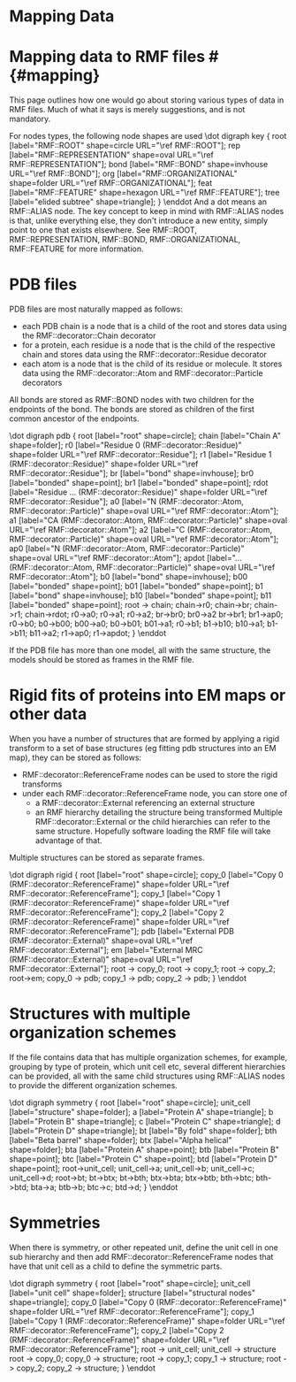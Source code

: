 # Mapping Data

# Mapping data to RMF files # {#mapping}

This page outlines how one would go about storing various types of data in RMF files. Much of what it says is merely suggestions, and is not mandatory.

For nodes types, the following node shapes are used
\dot
 digraph key {
   root [label="RMF::ROOT" shape=circle URL="\ref RMF::ROOT"];
   rep [label="RMF::REPRESENTATION" shape=oval URL="\ref RMF::REPRESENTATION"];
   bond [label="RMF::BOND" shape=invhouse URL="\ref RMF::BOND"];
   org [label="RMF::ORGANIZATIONAL" shape=folder URL="\ref RMF::ORGANIZATIONAL"];
   feat [label="RMF::FEATURE" shape=hexagon URL="\ref RMF::FEATURE"];
   tree [label="elided subtree" shape=triangle];
    }
\enddot
And a dot means an RMF::ALIAS node. The key concept to keep in mind with RMF::ALIAS nodes is that, unlike everything else, they don't introduce a new entity, simply point to one that exists elsewhere.
See RMF::ROOT, RMF::REPRESENTATION, RMF::BOND, RMF::ORGANIZATIONAL, RMF::FEATURE for more information.

# PDB files #

PDB files are most naturally mapped as follows:
- each PDB chain is a node that is a child of the root and stores data using the RMF::decorator::Chain decorator
- for a protein, each residue is a node that is the child of the respective chain and stores data using the RMF::decorator::Residue decorator
- each atom is a node that is the child of its residue or molecule. It stores data using the RMF::decorator::Atom and RMF::decorator::Particle decorators

All bonds are stored as RMF::BOND nodes with two children for the endpoints of the bond. The bonds are stored as children of the first common ancestor of the endpoints.

\dot
 digraph pdb {
      root [label="root" shape=circle];
      chain [label="Chain A" shape=folder];
      r0 [label="Residue 0 (RMF::decorator::Residue)" shape=folder URL="\ref RMF::decorator::Residue"];
      r1 [label="Residue 1 (RMF::decorator::Residue)" shape=folder URL="\ref RMF::decorator::Residue"];
      br [label="bond" shape=invhouse];
      br0 [label="bonded" shape=point];
      br1 [label="bonded" shape=point];
      rdot [label="Residue ... (RMF::decorator::Residue)" shape=folder URL="\ref RMF::decorator::Residue"];
      a0 [label="N (RMF::decorator::Atom, RMF::decorator::Particle)" shape=oval URL="\ref RMF::decorator::Atom"];
      a1 [label="CA (RMF::decorator::Atom, RMF::decorator::Particle)" shape=oval URL="\ref RMF::decorator::Atom"];
      a2 [label="C (RMF::decorator::Atom, RMF::decorator::Particle)" shape=oval URL="\ref RMF::decorator::Atom"];
      ap0 [label="N (RMF::decorator::Atom, RMF::decorator::Particle)" shape=oval URL="\ref RMF::decorator::Atom"];
      apdot [label="... (RMF::decorator::Atom, RMF::decorator::Particle)" shape=oval URL="\ref RMF::decorator::Atom"];
      b0 [label="bond" shape=invhouse];
      b00 [label="bonded" shape=point];
      b01 [label="bonded" shape=point];
      b1 [label="bond" shape=invhouse];
      b10 [label="bonded" shape=point];
      b11 [label="bonded" shape=point];
      root -> chain;
      chain->r0;
      chain->br;
      chain->r1;
      chain->rdot;
      r0->a0;
      r0->a1;
      r0->a2;
      br->br0;
      br0->a2
      br->br1;
      br1->ap0;
      r0->b0;
      b0->b00;
      b00->a0;
      b0->b01;
      b01->a1;
      r0->b1;
      b1->b10;
      b10->a1;
      b1->b11;
      b11->a2;
      r1->ap0;
      r1->apdot;
    }
\enddot

If the PDB file has more than one model, all with the same structure, the models should be stored as frames in the RMF file.

# Rigid fits of proteins into EM maps or other data #

When you have a number of structures that are formed by applying a rigid transform to a set of base structures (eg fitting pdb structures into an EM map), they can be stored as follows:
- RMF::decorator::ReferenceFrame nodes can be used to store the rigid transforms
- under each RMF::decorator::ReferenceFrame node, you can store one of
     - a RMF::decorator::External referencing an external structure
     - an RMF hierarchy detailing the structure being transformed
Multiple RMF::decorator::External or the child hierarchies can refer to the same structure. Hopefully software loading the RMF file will take advantage of that.

Multiple structures can be stored as separate frames.

\dot
 digraph rigid {
      root [label="root" shape=circle];
      copy_0 [label="Copy 0 (RMF::decorator::ReferenceFrame)" shape=folder URL="\ref RMF::decorator::ReferenceFrame"];
      copy_1 [label="Copy 1 (RMF::decorator::ReferenceFrame)" shape=folder URL="\ref RMF::decorator::ReferenceFrame"];
      copy_2 [label="Copy 2 (RMF::decorator::ReferenceFrame)" shape=folder URL="\ref RMF::decorator::ReferenceFrame"];
      pdb [label="External PDB (RMF::decorator::External)" shape=oval URL="\ref RMF::decorator::External"];
      em [label="External MRC (RMF::decorator::External)" shape=oval URL="\ref RMF::decorator::External"];
      root -> copy_0;
      root -> copy_1;
      root -> copy_2;
      root->em;
      copy_0 -> pdb;
      copy_1 -> pdb;
      copy_2 -> pdb;
    }
\enddot

# Structures with multiple organization schemes #

If the file contains data that has multiple organization schemes, for example, grouping by type of protein, which unit cell etc, several different hierarchies can be provided, all with the same child structures using RMF::ALIAS nodes to provide the different organization schemes.

\dot
 digraph symmetry {
      root [label="root" shape=circle];
      unit_cell [label="structure" shape=folder];
      a [label="Protein A" shape=triangle];
      b [label="Protein B" shape=triangle];
      c [label="Protein C" shape=triangle];
      d [label="Protein D" shape=triangle];
      bt [label="By fold" shape=folder];
      bth [label="Beta barrel" shape=folder];
      btx [label="Alpha helical" shape=folder];
      bta [label="Protein A" shape=point];
      btb [label="Protein B" shape=point];
      btc [label="Protein C" shape=point];
      btd [label="Protein D" shape=point];
      root->unit_cell;
      unit_cell->a;
      unit_cell->b;
      unit_cell->c;
      unit_cell->d;
      root->bt;
      bt->btx;
      bt->bth;
      btx->bta;
      btx->btb;
      bth->btc;
      bth->btd;
      bta->a;
      btb->b;
      btc->c;
      btd->d;
    }
\enddot

# Symmetries #

When there is symmetry, or other repeated unit, define the unit cell in one sub hierarchy and then add RMF::decorator::ReferenceFrame nodes that have that unit cell as a child to define the symmetric parts.

\dot
 digraph symmetry {
      root [label="root" shape=circle];
      unit_cell [label="unit cell" shape=folder];
      structure [label="structural nodes" shape=triangle];
      copy_0 [label="Copy 0 (RMF::decorator::ReferenceFrame)" shape=folder URL="\ref RMF::decorator::ReferenceFrame"];
      copy_1 [label="Copy 1 (RMF::decorator::ReferenceFrame)" shape=folder URL="\ref RMF::decorator::ReferenceFrame"];
      copy_2 [label="Copy 2 (RMF::decorator::ReferenceFrame)" shape=folder URL="\ref RMF::decorator::ReferenceFrame"];
      root -> unit_cell;
      unit_cell -> structure
      root -> copy_0;
      copy_0 -> structure;
      root -> copy_1;
      copy_1 -> structure;
      root -> copy_2;
      copy_2 -> structure;
    }
\enddot
